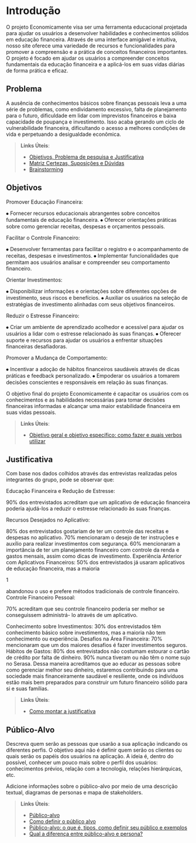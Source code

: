# Introdução

O projeto Economicamente visa ser uma ferramenta educacional projetada para ajudar os usuários a desenvolver habilidades e conhecimentos sólidos em educação financeira. Através de uma interface amigável e intuitiva, nosso site oferece uma variedade de recursos e funcionalidades para promover a compreensão e a prática de conceitos financeiros importantes.
O projeto é focado em ajudar os usuários a compreender conceitos fundamentais da educação financeira e a aplicá-los em suas vidas diárias de forma prática e eficaz.

## Problema
A ausência de conhecimentos básicos sobre finanças pessoais leva a uma série de problemas, como endividamento excessivo, falta de planejamento para o futuro, dificuldade em lidar com imprevistos financeiros e baixa capacidade de poupança e investimento.
Isso acaba gerando um ciclo de vulnerabilidade financeira, dificultando o acesso a melhores condições de vida e perpetuando a desigualdade econômica.
> **Links Úteis**:
> - [Objetivos, Problema de pesquisa e Justificativa](https://medium.com/@versioparole/objetivos-problema-de-pesquisa-e-justificativa-c98c8233b9c3)
> - [Matriz Certezas, Suposições e Dúvidas](https://medium.com/educa%C3%A7%C3%A3o-fora-da-caixa/matriz-certezas-suposi%C3%A7%C3%B5es-e-d%C3%BAvidas-fa2263633655)
> - [Brainstorming](https://www.euax.com.br/2018/09/brainstorming/)

## Objetivos

Promover Educação Financeira:

⦁ Fornecer recursos educacionais abrangentes sobre conceitos fundamentais de educação financeira.
⦁ Oferecer orientações práticas sobre como gerenciar receitas, despesas e orçamentos pessoais.

Facilitar o Controle Financeiro:

⦁ Desenvolver ferramentas para facilitar o registro e o acompanhamento de receitas, despesas e investimentos.
⦁ Implementar funcionalidades que permitam aos usuários analisar e compreender seu comportamento financeiro.

Orientar Investimentos:

⦁ Disponibilizar informações e orientações sobre diferentes opções de investimento, seus riscos e benefícios.
⦁ Auxiliar os usuários na seleção de estratégias de investimento alinhadas com seus objetivos financeiros.

Reduzir o Estresse Financeiro:

⦁ Criar um ambiente de aprendizado acolhedor e acessível para ajudar os usuários a lidar com o estresse relacionado às suas finanças.
⦁ Oferecer suporte e recursos para ajudar os usuários a enfrentar situações financeiras desafiadoras.

Promover a Mudança de Comportamento:

⦁ Incentivar a adoção de hábitos financeiros saudáveis através de dicas práticas e feedback personalizado.
⦁ Empoderar os usuários a tomarem decisões conscientes e responsáveis em relação às suas finanças.

O objetivo final do projeto Economicamente é capacitar os usuários com os conhecimentos e as habilidades necessárias para tomar decisões financeiras informadas e alcançar uma maior estabilidade financeira em suas vidas pessoais.
 
> **Links Úteis**:
> - [Objetivo geral e objetivo específico: como fazer e quais verbos utilizar](https://blog.mettzer.com/diferenca-entre-objetivo-geral-e-objetivo-especifico/)

## Justificativa

Com base nos dados colhidos através das entrevistas realizadas pelos integrantes do grupo, pode se observar que:

Educação Financeira e Redução de Estresse:

90% dos entrevistados acreditam que um aplicativo de educação financeira poderia ajudá-los a reduzir o estresse relacionado às suas finanças.

Recursos Desejados no Aplicativo:

80% dos entrevistados gostariam de ter um controle das receitas e despesas no aplicativo.
70% mencionaram o desejo de ter instruções e auxílio para realizar investimentos com
segurança.
60% mencionaram a importância de ter um planejamento financeiro com controle da renda
e gastos mensais, assim como dicas de investimento.
Experiência Anterior com Aplicativos Financeiros:
50% dos entrevistados já usaram aplicativos de educação financeira, mas a maioria

1

abandonou o uso e prefere métodos tradicionais de controle financeiro.
Controle Financeiro Pessoal:

70% acreditam que seu controle financeiro poderia ser melhor se conseguissem administrá-
lo através de um aplicativo.

Conhecimento sobre Investimentos:
30% dos entrevistados têm conhecimento básico sobre investimentos, mas a maioria não
tem conhecimento ou experiência.
Desafios na Área Financeira:
70% mencionaram que um dos maiores desafios é fazer investimentos seguros.
Hábitos de Gastos:
80% dos entrevistados não costumam estourar o cartão de crédito por falta de dinheiro.
90% nunca tiveram ou não têm o nome sujo no Serasa.
Dessa maneira acreditamos que ao educar as pessoas sobre como gerenciar melhor seu
dinheiro, estaremos contribuindo para uma sociedade mais financeiramente saudável e
resiliente, onde os indivíduos estão mais bem preparados para construir um futuro
financeiro sólido para si e suas famílias.

> **Links Úteis**:
> - [Como montar a justificativa](https://guiadamonografia.com.br/como-montar-justificativa-do-tcc/)

## Público-Alvo

Descreva quem serão as pessoas que usarão a sua aplicação indicando os diferentes perfis. O objetivo aqui não é definir quem serão os clientes ou quais serão os papéis dos usuários na aplicação. A ideia é, dentro do possível, conhecer um pouco mais sobre o perfil dos usuários: conhecimentos prévios, relação com a tecnologia, relações
hierárquicas, etc.

Adicione informações sobre o público-alvo por meio de uma descrição textual, diagramas de personas e mapa de stakeholders.

> **Links Úteis**:
> - [Público-alvo](https://blog.hotmart.com/pt-br/publico-alvo/)
> - [Como definir o público alvo](https://exame.com/pme/5-dicas-essenciais-para-definir-o-publico-alvo-do-seu-negocio/)
> - [Público-alvo: o que é, tipos, como definir seu público e exemplos](https://klickpages.com.br/blog/publico-alvo-o-que-e/)
> - [Qual a diferença entre público-alvo e persona?](https://rockcontent.com/blog/diferenca-publico-alvo-e-persona/)

